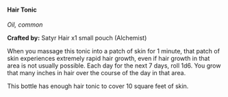 #### Hair Tonic
_Oil, common_

**Crafted by:** Satyr Hair x1 small pouch (Alchemist)

When you massage this tonic into a patch of skin for 1 minute, that patch of skin experiences extremely rapid hair growth, even if hair growth in that area is not usually possible. Each day for the next 7 days, roll 1d6. You grow that many inches in hair over the course of the day in that area.

This bottle has enough hair tonic to cover 10 square feet of skin.
